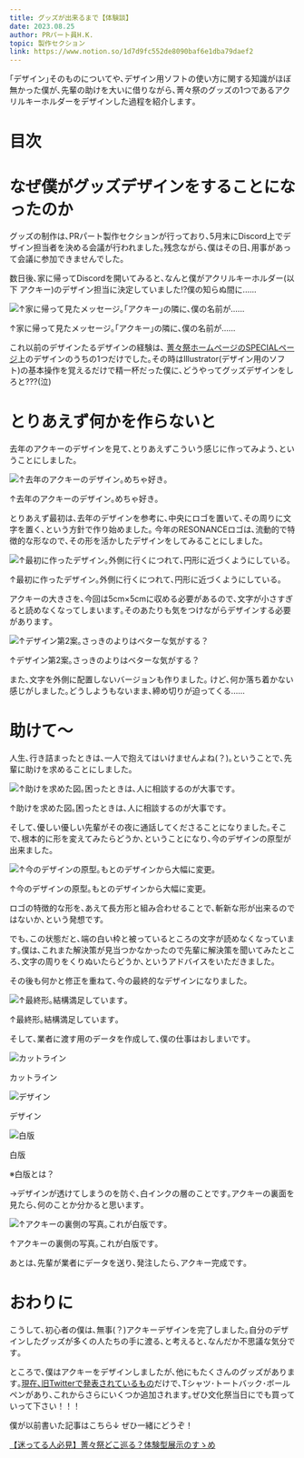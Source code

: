 ```yaml
---
title: グッズが出来るまで【体験談】
date: 2023.08.25
author: PRパート員H.K.
topic: 製作セクション
link: https://www.notion.so/1d7d9fc552de8090baf6e1dba79daef2
---
```


｢デザイン｣そのものについてや､デザイン用ソフトの使い方に関する知識がほぼ無かった僕が､先輩の助けを大いに借りながら､菁々祭のグッズの1つであるアクリルキーホルダーをデザインした過程を紹介します｡

# 目次

# なぜ僕がグッズデザインをすることになったのか

グッズの制作は､PRパート製作セクションが行っており､5月末にDiscord上でデザイン担当者を決める会議が行われました｡残念ながら､僕はその日､用事があって会議に参加できませんでした｡

数日後､家に帰ってDiscordを開いてみると､なんと僕がアクリルキーホルダー(以下 アクキー)のデザイン担当に決定していました!?僕の知らぬ間に......

![↑家に帰って見たメッセージ｡｢アクキー｣の隣に､僕の名前が......](image.webp)

↑家に帰って見たメッセージ｡｢アクキー｣の隣に､僕の名前が......

これ以前のデザインたるデザインの経験は､ [菁々祭ホームページのSPECIALページ](https://web.archive.org/web/20231202192505/https://seiseisai.com/2023/special/special.html)上のデザインのうちの1つだけでした｡その時はIllustrator(デザイン用のソフト)の基本操作を覚えるだけで精一杯だった僕に､どうやってグッズデザインをしろと???(泣)

# とりあえず何かを作らないと

去年のアクキーのデザインを見て､とりあえずこういう感じに作ってみよう､ということにしました｡

![↑去年のアクキーのデザイン｡めちゃ好き｡](image%201.webp)

↑去年のアクキーのデザイン｡めちゃ好き｡

とりあえず最初は､去年のデザインを参考に､中央にロゴを置いて､その周りに文字を置く､という方針で作り始めました｡ 今年のRESONANCEロゴは､流動的で特徴的な形なので､その形を活かしたデザインをしてみることにしました｡

![↑最初に作ったデザイン｡外側に行くにつれて､円形に近づくようにしている｡](image%202.webp)

↑最初に作ったデザイン｡外側に行くにつれて､円形に近づくようにしている｡

アクキーの大きさを､今回は5cm×5cmに収める必要があるので､文字が小さすぎると読めなくなってしまいます｡そのあたりも気をつけながらデザインする必要があります｡

![↑デザイン第2案｡さっきのよりはベターな気がする？](image%203.webp)

↑デザイン第2案｡さっきのよりはベターな気がする？

また､文字を外側に配置しないバージョンも作りました｡
けど､何か落ち着かない感じがしました｡どうしようもないまま､締め切りが迫ってくる......

# 助けて～

人生､行き詰まったときは､一人で抱えてはいけませんよね(？)｡ということで､先輩に助けを求めることにしました｡

![↑助けを求めた図｡困ったときは､人に相談するのが大事です｡](image%204.webp)

↑助けを求めた図｡困ったときは､人に相談するのが大事です｡

そして､優しい優しい先輩がその夜に通話してくださることになりました｡そこで､根本的に形を変えてみたらどうか､ということになり､今のデザインの原型が出来ました｡

![↑今のデザインの原型｡もとのデザインから大幅に変更｡
](image%205.webp)

↑今のデザインの原型｡もとのデザインから大幅に変更｡

ロゴの特徴的な形を､あえて長方形と組み合わせることで､斬新な形が出来るのではないか､という発想です。

でも､この状態だと､端の白い枠と被っているところの文字が読めなくなっています｡僕は､これまた解決策が見当つかなかったので先輩に解決策を聞いてみたところ､文字の周りをくりぬいたらどうか､というアドバイスをいただきました｡

その後も何かと修正を重ねて､今の最終的なデザインになりました｡

![↑最終形｡結構満足しています｡](image%206.webp)

↑最終形｡結構満足しています｡

そして､業者に渡す用のデータを作成して､僕の仕事はおしまいです｡

![カットライン](image%207.webp)

カットライン

![デザイン](image%208.webp)

デザイン

![白版](image%209.webp)

白版

※白版とは？

→デザインが透けてしまうのを防ぐ､白インクの層のことです｡アクキーの裏面を見たら､何のことか分かると思います｡

![↑アクキーの裏側の写真｡これが白版です｡](image%2010.webp)

↑アクキーの裏側の写真｡これが白版です｡

あとは､先輩が業者にデータを送り､発注したら､アクキー完成です｡

# おわりに

こうして､初心者の僕は､無事(？)アクキーデザインを完了しました｡自分のデザインしたグッズが多くの人たちの手に渡る､と考えると､なんだか不思議な気分です｡

ところで､僕はアクキーをデザインしましたが､他にもたくさんのグッズがあります｡[現在､旧Twitterで発表されているもの](https://x.com/seiseisai_tdj/status/1671822217192296448)だけで､Tシャツ･トートバック･ボールペンがあり､これからさらにいくつか追加されます｡ぜひ文化祭当日にでも買っていって下さい！！！

僕が以前書いた記事はこちら↓ ぜひ一緒にどうぞ！

[【迷ってる人必見】菁々祭どこ巡る？体験型展示のすゝめ](/blog/59/02)
